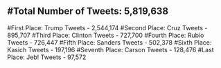 #Total Number of Tweets: 5,819,638 
---
#First Place: Trump Tweets - 2,544,174
#Second Place: Cruz Tweets - 895,707
#Third Place: Clinton Tweets - 727,700
#Fourth Place: Rubio Tweets - 726,447
#Fifth Place: Sanders Tweets - 502,378
#Sixth Place: Kasich Tweets - 197,196
#Seventh Place: Carson Tweets - 128,476
#Last Place: Jeb! Tweets - 97,572
